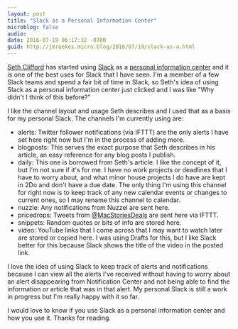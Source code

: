 ```yaml
---
layout: post
title: "Slack as a Personal Information Center"
microblog: false
audio: 
date: 2016-07-19 06:17:32 -0700
guid: http://jmreekes.micro.blog/2016/07/19/slack-as-a.html
---
```

<a href="https://twitter.com/sethclifford?lang=en">Seth Clifford</a> has started using <a href="https://geo.itunes.apple.com/us/app/slack-team-communication/id618783545?mt=8&amp;uo=4&amp;at=1l3vx9E">Slack</a> as a <a href="http://sethclifford.me/2016/07/an-update-on-how-im-using-my-private-slack-team/">personal information center</a> and it is one of the best uses for Slack that I have seen. I&#039;m a member of a few Slack teams and spend a fair bit of time in Slack, so Seth&#039;s idea of using Slack as a personal information center just clicked and I was like &quot;Why didn&#039;t I think of this before?&quot;

I like the channel layout and usage Seth describes and I used that as a basis for my personal Slack.  The channels I&#039;m currently using are:

<ul>
    <li>alerts: Twitter follower notifications (via IFTTT) are the only alerts I have set here right now but I&#039;m in the process of adding more. </li>
    <li>blogposts: This serves the exact purpose that Seth describes in his article, an easy reference for any blog posts I publish. </li>
    <li>daily: This one is borrowed from Seth&#039;s article. I like the concept of it, but I&#039;m not sure if it&#039;s for me. I have no work projects or deadlines that I have to worry about, and what minor house projects I do have are kept in 2Do and don&#039;t have a due date. The only thing I&#039;m using this channel for right now is to keep track of any new calendar events or changes to current ones, so I may rename this channel to calendar.</li>
    <li>nuzzle: Any notifications from Nuzzel are sent here. </li>
    <li>pricedrops: Tweets from <a href="https://mobile.twitter.com/MacStoriesDeals">@MacStoriesDeals</a> are sent here via IFTTT.</li>
    <li>snippets: Random quotes or bits of info are stored here.</li>
    <li>video: YouTube links that I come across that I may want to watch later are stored or copied here. I was using Drafts for this, but I like Slack better for this because Slack shows the title of the video in the posted link. </li>
</ul>

I love the idea of using Slack to keep track of alerts and notifications because I can view all the alerts I&#039;ve received without having to worry about an alert disappearing from Notification Center and not being able to find the information or article that was in that alert. My personal Slack is still a work in progress but I&#039;m really happy with it so far.

I would love to know if you use Slack as a personal information center and how you use it. Thanks for reading.

